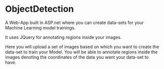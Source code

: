# ObjectDetection

A Web-App built in ASP.net where you can create data-sets for your Machine Learning model trainings.

It uses JQuery for annotating regions inside your images.

Here you will upload a set of images based on which you want to create the data-set to train your Model.
You will be able to annotate regions inside the images denoting the coordinates of the data you want your data-set to have.
